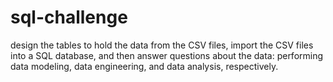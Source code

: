 # sql-challenge
design the tables to hold the data from the CSV files, import the CSV files into a SQL database, and then answer questions about the data: performing data modeling, data engineering, and data analysis, respectively.
